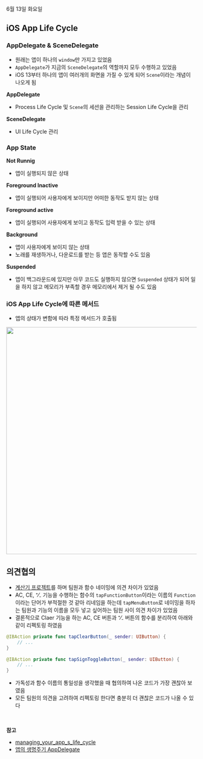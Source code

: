 6월 13일 화요일

## iOS App Life Cycle

### AppDelegate & SceneDelegate
- 원래는 앱이 하나의 `window`만 가지고 있었음
- `AppDelegate`가 지금의 `SceneDelegate`의 역할까지 모두 수행하고 있었음
- iOS 13부터 하나의 앱이 여러개의 화면을 가질 수 있게 되어 `Scene`이라는 개념이 나오게 됨

**AppDelegate**
- Process Life Cycle 및 `Scene`의 세션을 관리하는 Session Life Cycle을 관리

**SceneDelegate**
- UI Life Cycle 관리

### App State
**Not Runnig**
- 앱이 실행되지 않은 상태

**Foreground Inactive**
- 앱이 실행되어 사용자에게 보이지만 어떠한 동작도 받지 않는 상태

**Foreground active**
- 앱이 실행되어 사용자에게 보이고 동작도 입력 받을 수 있는 상태

**Background**
- 앱이 사용자에게 보이지 않는 상태
- 노래를 재생하거나, 다운로드를 받는 등 앱은 동작할 수도 있음

**Suspended**
- 앱이 백그라운드에 있지만 아무 코드도 실행하지 않으면 `Suspended` 상태가 되어 일을 하지 않고 메모리가 부족할 경우 메모리에서 제거 될 수도 있음

### iOS App Life Cycle에 따른 메서드
- 앱의 상태가 변함에 따라 특정 메서드가 호출됨

<img width="600" alt="" src="https://github.com/h-suo/codingTest/assets/109963294/6236e1dd-4da3-471a-9d71-20f9aa715b95">

</br>

## 의견협의
- [계산기 프로젝트](https://github.com/h-suo/ios-calculator-app/tree/II-step2)를 하며 팀원과 함수 네이밍에 의견 차이가 있었음
- AC, CE, ⁺⁄₋ 기능을 수행하는 함수의 `tapFunctionButton`이라는 이름의 `Function`이라는 단어가 부적절한 것 같아 리네임을 하는데 `tapMenuButton`로 네이밍을 하자는 팀원과 기능의 이름을 모두 넣고 싶어하는 팀원 사이 의견 차이가 있었음
- 결론적으로 Claer 기능을 하는 AC, CE 버튼과 ⁺⁄₋ 버튼의 함수를 분리하여 아래와 같이 리펙토링 하였음

```swift
@IBAction private func tapClearButton(_ sender: UIButton) {
    // ...
}
    
@IBAction private func tapSignToggleButton(_ sender: UIButton) {
    // ...
}
```

- 가독성과 함수 이름의 통일성을 생각했을 때 협의하여 나온 코드가 가장 괜찮아 보였음
- 모든 팀원의 의견을 고려하여 리펙토링 한다면 충분히 더 괜찮은 코드가 나올 수 있다

</br>

**참고**
- [managing_your_app_s_life_cycle](https://developer.apple.com/documentation/uikit/app_and_environment/managing_your_app_s_life_cycle)
- [앱의 생명주기 AppDelegate](https://m.blog.naver.com/PostView.naver?blogId=soojin_2604&logNo=222423840595&proxyReferer=)
